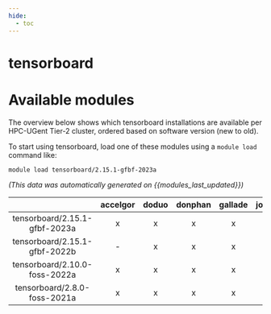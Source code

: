 ```yaml
---
hide:
  - toc
---
```


tensorboard
===========

# Available modules


The overview below shows which tensorboard installations are available per HPC-UGent Tier-2 cluster, ordered based on software version (new to old).

To start using tensorboard, load one of these modules using a `module load` command like:

```shell
module load tensorboard/2.15.1-gfbf-2023a
```

*(This data was automatically generated on {{modules_last_updated}})*  

| |accelgor|doduo|donphan|gallade|joltik|shinx|skitty|
| :---: | :---: | :---: | :---: | :---: | :---: | :---: | :---: |
|tensorboard/2.15.1-gfbf-2023a|x|x|x|x|x|x|x|
|tensorboard/2.15.1-gfbf-2022b|-|x|x|x|-|-|-|
|tensorboard/2.10.0-foss-2022a|x|x|x|x|-|x|-|
|tensorboard/2.8.0-foss-2021a|x|x|x|x|-|-|-|
